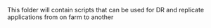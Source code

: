 This folder will contain scripts that can be used for DR and replicate applications from on farm to another